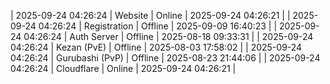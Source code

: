 | 2025-09-24 04:26:24 | Website | Online | 2025-09-24 04:26:21 |
| 2025-09-24 04:26:24 | Registration | Offline | 2025-09-09 16:40:23 |
| 2025-09-24 04:26:24 | Auth Server | Offline | 2025-08-18 09:33:31 |
| 2025-09-24 04:26:24 | Kezan (PvE) | Offline | 2025-08-03 17:58:02 |
| 2025-09-24 04:26:24 | Gurubashi (PvP) | Offline | 2025-08-23 21:44:06 |
| 2025-09-24 04:26:24 | Cloudflare | Online | 2025-09-24 04:26:21 |
